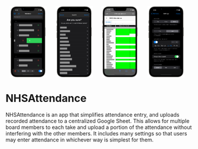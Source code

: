 <a><img src="Images/NameList.png" align="center" height="20%" width="20%" hspace="10"></a>
<a><img src="Images/SubmitScreen.png" align="center" height="20%" width="20%" hspace="10"></a>
<a><img src="Images/Sheet.png" align="center" height="20%" width="20%" hspace="10"></a>
<a><img src="Images/Settings.png" align="center" height="20%" width="20%" hspace="10"></a>

# NHSAttendance

NHSAttendance is an app that simplifies attendance entry, and uploads recorded attendance to a centralized Google Sheet. This allows for multiple board members to each take and upload a portion of the attendance without interfering with the other members. It includes many settings so that users may enter attendance in whichever way is simplest for them.
